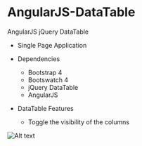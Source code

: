# AngularJS-DataTable
AngularJS jQuery DataTable

- Single Page Application

- Dependencies
    - Bootstrap 4
    - Bootswatch 4
    - jQuery DataTable
    - AngularJS

- DataTable Features
    - Toggle the visibility of the columns

![Alt text](https://repository-images.githubusercontent.com/203358025/b6576f80-c3f8-11e9-8177-2c847504d608 "AngularJS DataTable")
